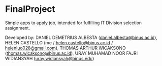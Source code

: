 # FinalProject
Simple apps to apply job, intended for fulfilling IT Division selection assignment.

Developed by:
DANIEL DEMETRIUS ALBESTA (daniel.albesta@binus.ac.id),
HELEN CASTELLO (me / helen.castello@binus.ac.id / helenluo028@gmail.com),
THOMAS ARTHUR WICAKSONO (thomas.wicaksono@binus.ac.id),
URAY MUHAMAD NOOR FAJRI WIDIANSYAH (uray.widiansyah@binus.edu)
